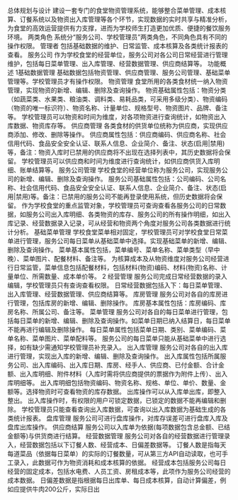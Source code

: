 
总体规划与设计
建设一套专门的食堂物资管理系统，能够整合菜单管理、成本核算、订餐系统以及物资出入库管理等各个环节，实现数据的实时共享与精准分析，为食堂的高效运营提供有力支撑，进而为学校师生打造更加优质、便捷的餐饮服务环境。
两类角色
系统分“服务公司、学校管理员”两类角色，不同角色具有不同的操作权限。
管理者
包括基础数据的维护、日常监管、成本核算及各类统计报表的查看。
服务公司
作为学校食堂的经营单位，服务公司对各公司日常经营进行管理维护，包括每日菜单管理、出入库管理、经营数据管理、供应商结算等。
功能概述
1基础数据管理
基础数据包括物资管理、供应商管理、服务公司管理、基础菜单管理等。学校管理员才有操作权限。
物资管理
食堂所用的各类食材统一纳入物资管理，实现物资的新增、编辑、删除及查询操作。
物资基础属性包括：物资分类（如蔬菜类、水果类、粮油类、调料类、易耗品类，可采用多级分类）、物资编码（物资的唯一标识符）、物资名称、计量单位、规格型号、物资图片、品牌、备注等。
学校管理员可以物资和时间为维度，对各项物资进行查询统计，如物资出入库数据、物资库存等。
供应商管理
各类食材的供货单位统称为供应商，实现供应商添加、修改、删除等操作。
供应商属性包括：供应商编码、供应商名称、社会信用代码、食品安全安全认证、联系人信息、企业简介、备注、状态(启用|禁用)等，备注：物资入库时已禁用的供应商将不出现在选择列表中，其历史数据将会保留。
学校管理员可以供应商和时间为维度进行查询统计，如供应商供货入库明细、账单结算等。
服务公司管理
学校食堂的经营单位称为服务公司，实现服务公司的新增、编辑、删除及查询操作。
服务公司基础属性包括：公司编码、公司名称、社会信用代码、食品安全安全认证、联系人信息、企业简介、备注、状态(启用|禁用)等。备注：已禁用的服务公司不能再登录使用系统，但历史数据将会保留。
作为学校食堂的重点监管对象，学校管理员可查询查看各服务公司的日常数据，如服务公司出入库明细、各类物资的库存、服务公司的所有操作明细，如出入库记录、经营数据录入记录，可从经营和物资两个角度对服务公司各类数据进行统计分析。
基础菜单管理
学校食堂菜单相对固定，学校管理员可对学校食堂日常菜单进行管理，服务公司每日菜单从基础菜单中选择。实现基础菜单的新增、编辑、删除及查询操作。
菜单基本属性包括，菜单编号、菜单名称、菜单类型（早中晚）、菜单图片、配餐材料、备注等。
为核算成本及从物资维度对服务公司经营进行日常监管，菜单信息包括配餐材料，包括材料(物资)编码、材料(物资)名称、计量单位、所需数量、成本单价等。
2 经营管理
服务公司完成日常经营数据的录入编辑，学校管理员只有查询查看权限。
日常经营数据包括入下：每日菜单管理、出入库管理、经营数据管理、供应商结算等。
库房管理
服务公司对各自的库房进行管理，包括库房的新增、编辑、删除操作。
库房基本属性包括：库房编码、库房名称、所属公司、备注等。
菜单管理
服务公司对各自的每日菜单进行管理，包括每日菜单的新增、编辑、删除及查询操作。如菜单日期已纳入结算日，每日菜单不能再进行编辑及删除操作。
每日菜单属性包括菜单日期、类别、菜单编码、菜单名称、菜单图片、菜单配料等。
服务公司的每日菜单只能从基础菜单中进行选择，如有缺少需通知学校管理员补充录入。
出入库管理
服务公司对各自的出入库进行管理，实现出入库的新增、编辑、删除及查询操作。
出入库属性包括所属服务公司、出入库编码、出入库日期、库房、经手人、供应商、已付金额、合计金额、出入库明细、附件材料（入库时需将供应商提供的票据作为附件上传）、出入库明细等。
出入库明细包括物资编码、物资名称、规格、单位、单价、数量、金额等。选择物资时可查看物资的库存数据。
出库操作可以从入库单出库，即整入整出。
出入库操作时，有权限的用户可锁定数据，已锁定的数据不能再编辑和删除。
学校管理员只能查看查询出入库数据，可查询以出入库数据为基础生成的各类统计报表。
盘库管理
服务公司可进行盘库操作，对库存误差可进行盘库入库及盘库出库操作。
供应商结算
服务公司以入库单为依据(每项数据包含总金额、已结金额等)与供货商进行结算。
经营数据管理
服务公司对各自的经营数据进行管理录入，经营数据包括以下订餐人数、经营成本、日偏差数据等。
订餐人数是指每天每道菜品（依据每日菜单）的实际的订餐数量，可从第三方API自动读取，也可手工录入，此数据可作为物资消耗和成本核算的依据。
经营成本包括服务公司每日经营的固定成本，包括水电费、人员工资、房租成本等，此项作为服务公司经营的成本数据。
日偏差数据是指根据每日出库单、每日成本核算，自动计算偏差，例如应提供牛肉200公斤，实际日出
